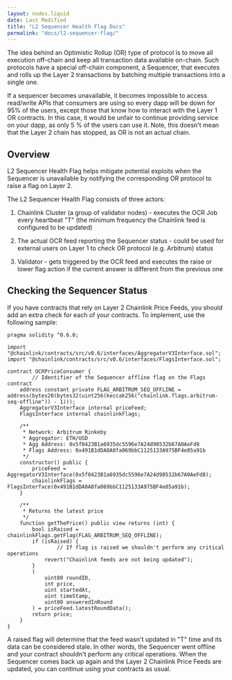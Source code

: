 ```yaml
---
layout: nodes.liquid
date: Last Modified
title: "L2 Sequencer Health Flag Docs"
permalink: "docs/l2-sequencer-flag/"
---
```


The idea behind an Optimistic Rollup (OR) type of protocol is to move all execution off-chain and keep all transaction data available on-chain. Such protocols have a special off-chain component, a Sequencer, that executes and rolls up the Layer 2 transactions by batching multiple transactions into a single one.

If a sequencer becomes unavailable, it becomes impossible to access read/write APIs that consumers are using so every dapp will be down for 95% of the users, except those that know how to interact with the Layer 1 OR contracts. In this case, it would be unfair to continue providing service on your dapp, as only 5 % of the users can use it. Note, this doesn't mean that the Layer 2 chain has stopped, as OR is not an actual chain. 

## Overview

L2 Sequencer Health Flag helps mitigate potential exploits when the Sequencer is unavailable by notifying the corresponding OR protocol to raise a flag on Layer 2.

The L2 Sequencer Health Flag consists of three actors:

1) Chainlink Cluster (a group of validator nodes) - executes the OCR Job every heartbeat "T" (the minimum frequency the Chainlink feed is configured to be updated)

2) The actual OCR feed reporting the Sequencer status - could be used for external users on Layer 1 to check OR protocol (e.g. Arbitrum) status

3) Validator - gets triggered by the OCR feed and executes the raise or lower flag action if the current answer is different from the previous one

## Checking the Sequencer Status

If you have contracts that rely on Layer 2 Chainlink Price Feeds, you should add an extra check for each of your contracts. To implement, use the following sample:

```solidity
pragma solidity ^0.6.0;

import "@chainlink/contracts/src/v0.6/interfaces/AggregatorV3Interface.sol";
import "@chainlink/contracts/src/v0.6/interfaces/FlagsInterface.sol";

contract OCRPriceConsumer {
		// Identifier of the Sequencer offline flag on the Flags contract 
    address constant private FLAG_ARBITRUM_SEQ_OFFLINE = address(bytes20(bytes32(uint256(keccak256("chainlink.flags.arbitrum-seq-offline")) - 1)));
    AggregatorV3Interface internal priceFeed;
    FlagsInterface internal chainlinkFlags;
    
    /**
     * Network: Arbitrum Rinkeby
     * Aggregator: ETH/USD
     * Agg Address: 0x5f0423B1a6935dc5596e7A24d98532b67A0AeFd8
     * Flags Address: 0x491B1dDA0A8fa069bbC1125133A975BF4e85a91b
     */
    constructor() public {
        priceFeed = AggregatorV3Interface(0x5f0423B1a6935dc5596e7A24d98532b67A0AeFd8);
        chainlinkFlags = FlagsInterface(0x491B1dDA0A8fa069bbC1125133A975BF4e85a91b);
    }
    
    /**
     * Returns the latest price
     */
    function getThePrice() public view returns (int) {
        bool isRaised = chainlinkFlags.getFlag(FLAG_ARBITRUM_SEQ_OFFLINE);
        if (isRaised) {
		        // If flag is raised we shouldn't perform any critical operations
            revert("Chainlink feeds are not being updated");
        }
        (
            uint80 roundID, 
            int price,
            uint startedAt,
            uint timeStamp,
            uint80 answeredInRound
        ) = priceFeed.latestRoundData();
        return price;
    }
}
```

A raised flag will determine that the feed wasn't updated in "T" time and its data can be considered stale. In other words, the Sequencer went offline and your contract shouldn't perform any critical operations. When the Sequencer comes back up again and the Layer 2 Chainlink Price Feeds are updated, you can continue using your contracts as usual.
